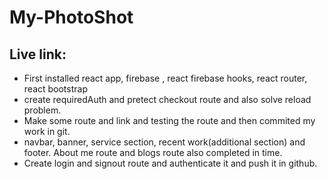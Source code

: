 # My-PhotoShot
## Live link:
* First installed react app, firebase , react firebase hooks, react router, react bootstrap 
* create requiredAuth and pretect checkout route and also solve reload problem.
* Make some route and link and testing the route and then commited my work in git.
* navbar, banner, service section, recent work(additional section) and footer. About me route and blogs route also completed in time.
* Create login and signout route and authenticate it and push it in github.

